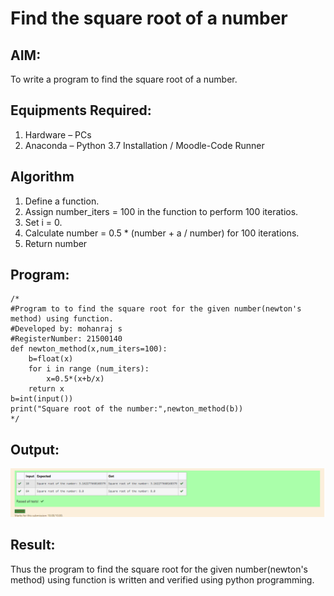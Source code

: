 # Find the square root of a number

## AIM:
To write a program to find the square root of a number.

## Equipments Required:
1. Hardware – PCs
2. Anaconda – Python 3.7 Installation / Moodle-Code Runner

## Algorithm
1. Define a function.
2. Assign number_iters = 100 in the function to perform 100 iteratios.
3. Set i = 0.
4. Calculate  number = 0.5 * (number + a / number) for 100 iterations.
5. Return number

## Program:
```
/*
#Program to to find the square root for the given number(newton's method) using function.
#Developed by: mohanraj s
#RegisterNumber: 21500140
def newton_method(x,num_iters=100):
    b=float(x)
    for i in range (num_iters):
        x=0.5*(x+b/x)
    return x
b=int(input())
print("Square root of the number:",newton_method(b))
*/
```

## Output:
![gcd of two number](1.png)


## Result:
Thus the program to find the square root for the given number(newton's method) using function is written and verified using python programming.
